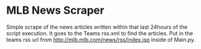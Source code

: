 # MLB News Scraper

Simple scrape of the news articles written within that last
24hours of the script execution. It goes to the Teams rss.xml 
to find the articles. Put in the teams rss url from http://mlb.mlb.com/news/rss/index.jsp inside of Main.py. 










